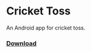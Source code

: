 # Cricket Toss
An Android app for cricket toss.

###  [  Download](https://raw.githubusercontent.com/Sayyednaa/Toss/main/Cricket%20Toss.apk)



